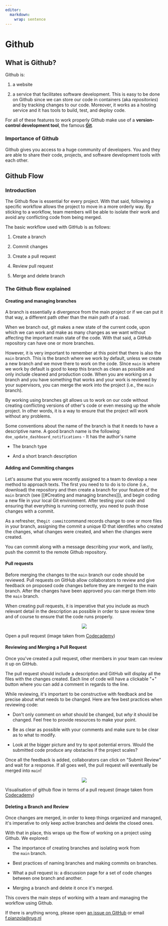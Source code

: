 ```yaml
---
editor: 
  markdown: 
    wrap: sentence
---
```


# Github

## What is Github?

Github is:

1)  a website

2)  a service that facilitates software development.
    This is easy to be done on Github since we can store our code in containers (aka *repositories*) and by tracking changes to our code.
    Moreover, it works as a hosting service and it has tools to build, test, and deploy code.

For all of these features to work properly Github make use of a **version-control development tool**, the famous [**Git**](https://git-scm.com/).

### Importance of Github

Github gives you access to a huge community of developers.
You and they are able to share their code, projects, and software development tools with each other.

## Github Flow

### Introduction

The Github flow is essential for every project.
With that said, following a specific workflow allows the project to move in a more orderly way.
By sticking to a workflow, team members will be able to isolate their work and avoid any conflicting code from being merged.

The basic workflow used with GitHub is as follows:

1.  Create a branch

2.  Commit changes

3.  Create a pull request

4.  Review pull request

5.  Merge and delete branch

### The Github flow explained

#### Creating and managing branches

A branch is essentially a divergence from the main project or if we can put it that way, a different path other than the main path of a road.

When we branch out, git makes a new state of the current code, upon which we can work and make as many changes as we want without affecting the important main state of the code.
With that said, a GitHub repository can have one or more branches.

However, it is very important to remember at this point that there is also the `main` branch.
This is the branch where we work by default, unless we create a new branch and we move there to work on the code.
SInce `main` is where we work by default is good to keep this branch as clean as possible and only include cleaned and production code.
When you are working on a branch and you have something that works and your work is reviewed by your supervisors, you can merge the work into the project (i.e., the `main` branch).

By working using branches git allows us to work on our code without creating conflicting versions of other's code or even messing up the whole project.
In other words, it is a way to ensure that the project will work without any problems.

Some conventions about the name of the branch is that it needs to have a descriptive name.
A good branch name is the following: `doe_update_dashboard_notifications` - It has the author's name

-   The branch type

-   And a short branch description

#### Adding and Commiting changes

Let's assume that you were recently assigned to a team to develop a new method to approach texts.
The first you need to to do is to clone (i.e., download) the repository and then create a branch for your feature of the `main` branch (see \[\[#Creating and managing branches\]\]), and begin coding a new file in your local Git environment.
After testing your code and ensuring that everything is running correctly, you need to push those changes with a commit.

As a refresher, the`git commit`command records change to one or more files in your branch, assigning the commit a unique ID that identifies who created the changes, what changes were created, and when the changes were created.

You can commit along with a message describing your work, and lastly, push the commit to the remote Github repository.

#### Pull requests

Before merging the changes to the `main` branch our code should be reviewed.
Pull requests on GitHub allow collaborators to review and give feedback on proposed code changes before they are merged to the main branch.
After the changes have been approved you can merge them into the `main` branch.

When creating pull requests, it is imperative that you include as much relevant detail in the description as possible in order to save review time and of course to ensure that the code runs properly.

<p align="center">

<img src="https://static-assets.codecademy.com/Courses/learn-git-github/github-flow/github-flow-open-pull-request.svg"/>

</p>

<p align="center">

Open a pull request (image taken from [Codecademy](https://static-assets.codecademy.com/Courses/learn-git-github/github-flow/github-flow-branch.svg))

</p>

#### Reviewing and Merging a Pull Request

Once you've created a pull request, other members in your team can review it up on GitHub.

The pull request should include a description and GitHub will display all the files with the changes created.
Each line of code will have a clickable "+" button where you can add a comment in regards to the line.

While reviewing, it's important to be constructive with feedback and be precise about what needs to be changed.
Here are few best practices when reviewing code:

-   Don't only comment on *what* should be changed, but *why* it should be changed.
    Feel free to provide resources to make your point.

-   Be as clear as possible with your comments and make sure to be clear as to what to modify.

-   Look at the bigger picture and try to spot potential errors.
    Would the submitted code produce any obstacles if the project scales?

Once all the feedback is added, collaborators can click on "Submit Review" and wait for a response.
If all goes well, the pull request will eventually be merged into `main`!

<p align="center">

<img src="https://static-assets.codecademy.com/Courses/learn-git-github/github-flow/github-flow-review-pull-request.svg"/>

</p>

<p align="center">

Visualisation of github flow in terms of a pull request (image taken from [Codecademy](https://static-assets.codecademy.com/Courses/learn-git-github/github-flow/github-flow-branch.svg))

</p>

#### Deleting a Branch and Review

Once changes are merged, in order to keep things organized and managed, it's imperative to only keep active branches and delete the closed ones.

With that in place, this wraps up the flow of working on a project using Github.
We explored:

-   The importance of creating branches and isolating work from the `main` branch.

-   Best practices of naming branches and making commits on branches.

-   What a pull request is: a discussion page for a set of code changes between one branch and another.

-   Merging a branch and delete it once it's merged.

This covers the main steps of working with a team and managing the workflow using Github.


If there is anything wrong, please open [an issue on GitHub](https://github.com/GroningenDH/Cultural-Analytics-Open-Science-Guide/issues) or email f.pianzola@rug.nl
